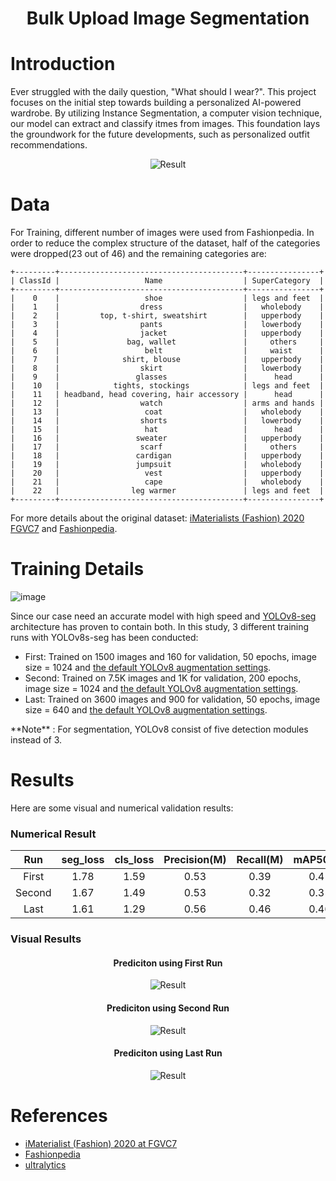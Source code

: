 <p align="center">
  <h1 align="center">Bulk Upload Image Segmentation</h1>
</p>

# Introduction
Ever struggled with the daily question, "What should I wear?". This project focuses on the initial step towards building a personalized AI-powered wardrobe. By utilizing Instance Segmentation, a computer vision technique, our model can extract and classify itmes from images. This foundation lays the groundwork for the future developments, such as personalized outfit recommendations.

<div align="center">
  <img src="https://github.com/ismailkattar/ZAKA-GIT-TRAINING/blob/main/Images/Prediction.png" alt="Result"/>
</div>

# Data
For Training, different number of images were used from Fashionpedia. In order to reduce the complex structure of the dataset, half of the categories were dropped(23 out of 46) and the remaining categories are: 
```
+---------+-----------------------------------------+----------------+
| ClassId |                   Name                  | SuperCategory  |
+---------+-----------------------------------------+----------------+
|    0    |                   shoe                  | legs and feet  |
|    1    |                  dress                  |   wholebody    |
|    2    |         top, t-shirt, sweatshirt        |   upperbody    |
|    3    |                  pants                  |   lowerbody    |
|    4    |                  jacket                 |   upperbody    |
|    5    |               bag, wallet               |     others     |
|    6    |                   belt                  |     waist      |
|    7    |              shirt, blouse              |   upperbody    |
|    8    |                  skirt                  |   lowerbody    |
|    9    |                 glasses                 |      head      |
|    10   |            tights, stockings            | legs and feet  |
|    11   | headband, head covering, hair accessory |      head      |
|    12   |                  watch                  | arms and hands |
|    13   |                   coat                  |   wholebody    |
|    14   |                  shorts                 |   lowerbody    |
|    15   |                   hat                   |      head      |
|    16   |                 sweater                 |   upperbody    |
|    17   |                  scarf                  |     others     |
|    18   |                 cardigan                |   upperbody    |
|    19   |                 jumpsuit                |   wholebody    |
|    20   |                   vest                  |   upperbody    |
|    21   |                   cape                  |   wholebody    |
|    22   |                leg warmer               | legs and feet  |
+---------+-----------------------------------------+----------------+
```
For more details about the original dataset: [iMaterialists (Fashion) 2020 FGVC7](https://www.kaggle.com/c/imaterialist-fashion-2020-fgvc7/overview/evaluation) and [Fashionpedia](https://fashionpedia.github.io/home/index.html).

# Training Details 
![image](https://github.com/user-attachments/assets/2962ffdb-3dd7-4da2-9422-a4ee42481c80)


Since our case need an accurate model with high speed and <a href="https://docs.ultralytics.com/tasks/segment/">YOLOv8-seg</a> architecture has proven to contain both. In this study, 3 different training runs with YOLOv8s-seg has been conducted:
<ul>
  <li>First: Trained on 1500 images and 160 for validation, 50 epochs, image size = 1024 and <a href="https://docs.ultralytics.com/usage/cfg/">the default YOLOv8 augmentation settings</a>.</li>
  <li>Second: Trained on 7.5K images and 1K for validation, 200 epochs, image size = 1024 and <a href="https://docs.ultralytics.com/usage/cfg/">the default YOLOv8 augmentation settings</a>.</li>
  <li>Last: Trained on 3600 images and 900 for validation, 50 epochs, image size = 640 and  <a href="https://docs.ultralytics.com/usage/cfg/">the default YOLOv8 augmentation settings</a>. </li>
</ul>
**Note** : For segmentation, YOLOv8 consist of five detection modules instead of 3.

# Results
Here are some visual and numerical validation results: 

### Numerical Result
|Run| seg_loss | cls_loss | Precision(M) | Recall(M) | mAP50(M) |
|:---:|:---:|:---:|:---:|:---:|:---:|
| First | 1.78 | 1.59 | 0.53 | 0.39 | 0.41 |
| Second | 1.67 | 1.49 | 0.53 | 0.32 | 0.31 |
| Last | 1.61 | 1.29 | 0.56 | 0.46 | 0.46 |

### Visual Results

<p align="center">
  <h4 align="center">Prediciton using First Run</h1>
</p>

<div align="center">
  <img src="https://github.com/ismailkattar/ZAKA-GIT-TRAINING/blob/main/Images/First Resullt/Image 1.png" alt="Result"/>
</div>

<p align="center">
  <h4 align="center">Prediciton using Second Run</h1>
</p>

<div align="center">
  <img src="https://github.com/ismailkattar/ZAKA-GIT-TRAINING/blob/main/Images/Second Result/Image 1.png" alt="Result"/>
</div>

<p align="center">
  <h4 align="center">Prediciton using Last Run</h1>
</p>

<div align="center">
  <img src="https://github.com/ismailkattar/ZAKA-GIT-TRAINING/blob/main/Images/Last Result/Image 1.png" alt="Result"/>
</div>

# References

* [iMaterialist (Fashion) 2020 at FGVC7](https://kaggle.com/competitions/imaterialist-fashion-2020-fgvc7)
* [Fashionpedia](https://fashionpedia.github.io/home/index.html)
* [ultralytics](https://docs.ultralytics.com/)
